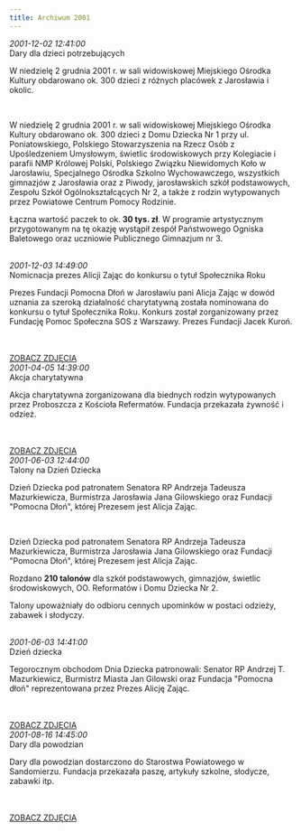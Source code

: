 ```yaml
---
title: Archiwum 2001
---
```


<div class="archiveItem">
<i>2001-12-02 12:41:00</i><br>
Dary dla dzieci potrzebujących<p>W niedzielę 2 grudnia 2001 r. w sali widowiskowej Miejskiego Ośrodka Kultury obdarowano ok. 300 dzieci z różnych placówek z Jarosławia i okolic.</p><br>
<p>W niedzielę 2 grudnia 2001 r. w sali widowiskowej Miejskiego Ośrodka Kultury obdarowano ok. 300 dzieci z Domu Dziecka Nr 1 przy ul. Poniatowskiego, Polskiego Stowarzyszenia na Rzecz Osób z Upośledzeniem Umysłowym, świetlic środowiskowych przy Kolegiacie i parafii NMP Królowej Polski, Polskiego Związku Niewidomych Koło w Jarosławiu, Specjalnego Ośrodka Szkolno Wychowawczego, wszystkich gimnazjów z Jarosławia oraz z Piwody, jarosławskich szkół podstawowych, Zespołu Szkół Ogólnokształcących Nr 2, a także z rodzin wytypowanych przez Powiatowe Centrum Pomocy Rodzinie.</p><p>Łączna wartość paczek to ok.<strong> 30 tys. zł</strong>. W programie artystycznym przygotowanym na tę okazję wystąpił zespół Państwowego Ogniska Baletowego oraz uczniowie Publicznego Gimnazjum nr 3.</p><br>
</div>
<div class="archiveItem">
<i>2001-12-03 14:49:00</i><br>
Nomicnacja prezes Alicji Zając do konkursu o tytuł Społecznika Roku<p>Prezes Fundacji Pomocna Dłoń w Jarosławiu pani Alicja Zając w dowód uznania za szeroką działalność charytatywną została nominowana do konkursu o tytuł Społecznika Roku. Konkurs został zorganizowany przez Fundację Pomoc Społeczna SOS z Warszawy. Prezes Fundacji Jacek Kuroń.</p><br>
<br>
<a href='#' data-src='["img/archive_files/02/spolecznik_roku.jpg"]' onclick='openImageBrowser(event, 0)' class='loadImages'>ZOBACZ ZDJĘCIA</a>
</div>
<div class="archiveItem">
<i>2001-04-05 14:39:00</i><br>
Akcja charytatywna<p>Akcja charytatywna zorganizowana dla biednych rodzin wytypowanych przez Proboszcza z Kościoła Refermatów. Fundacja przekazała żywność i odzież.</p><br>
<br>
<a href='#' data-src='["img/archive_files/02/skanuj0002.jpg", "img/archive_files/02/skanuj0003.jpg"]' onclick='openImageBrowser(event, 0)' class='loadImages'>ZOBACZ ZDJĘCIA</a>
</div>
<div class="archiveItem">
<i>2001-06-03 12:44:00</i><br>
Talony na Dzień Dziecka<p>Dzień Dziecka pod patronatem Senatora RP Andrzeja Tadeusza Mazurkiewicza, Burmistrza Jarosławia Jana Gilowskiego oraz Fundacji "Pomocna Dłoń", której Prezesem jest Alicja Zając.</p><br>
<p>Dzień Dziecka pod patronatem Senatora RP Andrzeja Tadeusza Mazurkiewicza, Burmistrza Jarosławia Jana Gilowskiego oraz Fundacji "Pomocna Dłoń", której Prezesem jest Alicja Zając.</p><p>Rozdano <strong>210 talonów</strong> dla szkół podstawowych, gimnazjów, świetlic środowiskowych, OO. Reformatów i Domu Dziecka Nr 2.</p><p>Talony upoważniały do odbioru cennych upominków w postaci odzieży, zabawek i słodyczy.</p><br>
</div>
<div class="archiveItem">
<i>2001-06-03 14:41:00</i><br>
Dzień dziecka<p>Tegorocznym obchodom Dnia Dziecka patronowali: Senator RP Andrzej T. Mazurkiewicz, Burmistrz Miasta Jan Gilowski oraz Fundacja "Pomocna dłoń" reprezentowana przez Prezes Alicję Zając.</p><br>
<br>
<a href='#' data-src='["img/archive_files/01/dzien_dziecka_2002[1].jpg", "img/archive_files/01/dzien_dziecka[1].jpg", "img/archive_files/01/1dzien_dziecka_2002[1].jpg", "img/archive_files/01/__b_dc22235867a182c2eb4282a6c5251202.jpg"]' onclick='openImageBrowser(event, 0)' class='loadImages'>ZOBACZ ZDJĘCIA</a>
</div>
<div class="archiveItem">
<i>2001-08-16 14:45:00</i><br>
Dary dla powodzian<p>Dary dla powodzian dostarczono do Starostwa Powiatowego w Sandomierzu. Fundacja przekazała paszę, artykuły szkolne, słodycze, zabawki itp.</p><br>
<br>
<a href='#' data-src='["img/archive_files/01/dary-dla-powodzian.jpg", "img/archive_files/01/dary_dla_powodzian.jpg"]' onclick='openImageBrowser(event, 0)' class='loadImages'>ZOBACZ ZDJĘCIA</a>
</div>
